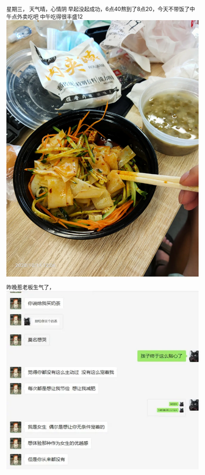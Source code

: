 星期三， 天气晴，心情阴
早起没起成功，6点40熬到了8点20，今天不带饭了中午点外卖吃吧
中午吃得很丰盛12![](../img/6904315-a3c8f2c12316ffac.jpg)




昨晚惹老板生气了，
![Snipaste_2020-10-14_17-02-17.jpg](../img/6904315-73bcfc5dcda84892.jpg?imageMogr2/auto-orient/strip%7CimageView2/2/w/1240)
